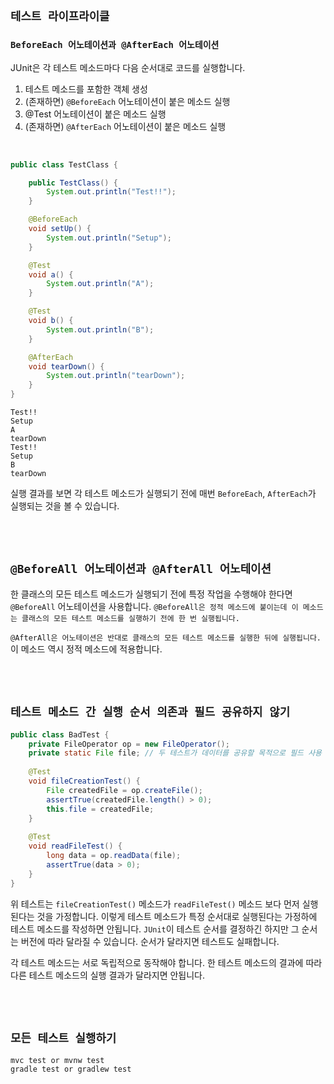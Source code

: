 ## `테스트 라이프라이클`

### `BeforeEach 어노테이션과 @AfterEach 어노테이션`

JUnit은 각 테스트 메소드마다 다음 순서대로 코드를 실행합니다.

1. 테스트 메소드를 포함한 객체 생성
2. (존재하면) `@BeforeEach` 어노테이션이 붙은 메소드 실행
3. @Test 어노테이션이 붙은 메소드 실행
4. (존재하면) `@AfterEach` 어노테이션이 붙은 메소드 실행

<br> 

```java
public class TestClass {

    public TestClass() {
        System.out.println("Test!!");
    }

    @BeforeEach
    void setUp() {
        System.out.println("Setup");
    }

    @Test
    void a() {
        System.out.println("A");
    }

    @Test
    void b() {
        System.out.println("B");
    }

    @AfterEach
    void tearDown() {
        System.out.println("tearDown");
    }
}
```
```
Test!!
Setup
A
tearDown
Test!!
Setup
B
tearDown
```

실행 결과를 보면 각 테스트 메소드가 실행되기 전에 매번 `BeforeEach`, `AfterEach`가 실행되는 것을 볼 수 있습니다.

<br> <br>

## `@BeforeAll 어노테이션과 @AfterAll 어노테이션`

한 클래스의 모든 테스트 메소드가 실행되기 전에 특정 작업을 수행해야 한다면 `@BeforeAll` 어노테이션을 사용합니다. `@BeforeAll은 정적 메소드에 붙이는데 이 메소드는 클래스의 모든 테스트 메소드를 실행하기 전에 한 번 실행됩니다.`

`@AfterAll은 어노테이션은 반대로 클래스의 모든 테스트 메소드를 실행한 뒤에 실행됩니다.` 이 메소드 역시 정적 메소드에 적용합니다.

<br> <br>

## `테스트 메소드 간 실행 순서 의존과 필드 공유하지 않기`

```java
public class BadTest {
    private FileOperator op = new FileOperator();
    private static File file; // 두 테스트가 데이터를 공유할 목적으로 필드 사용
    
    @Test
    void fileCreationTest() {
        File createdFile = op.createFile();
        assertTrue(createdFile.length() > 0);
        this.file = createdFile;
    }
    
    @Test
    void readFileTest() {
        long data = op.readData(file);
        assertTrue(data > 0);
    }
}
```

위 테스트는 `fileCreationTest()` 메소드가 `readFileTest()` 메소드 보다 먼저 실행된다는 것을 가정합니다. 이렇게 테스트 메소드가 특정 순서대로 실행된다는 가정하에 테스트 메소드를 작성하면 안됩니다. `JUnit`이 테스트 순서를 결정하긴 하지만 그 순서는 버전에 따라 달라질 수 있습니다. 순서가 달라지면 테스트도 실패합니다. 

각 테스트 메소드는 서로 독립적으로 동작해야 합니다. 한 테스트 메소드의 결과에 따라 다른 테스트 메소드의 실행 결과가 달라지면 안됩니다. 

<br> <br>

## `모든 테스트 실행하기`

```
mvc test or mvnw test
gradle test or gradlew test
```